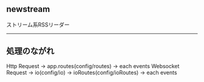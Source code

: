 newstream
---

ストリーム系RSSリーダー

---


## 処理のながれ

Http Request      -> app.routes(config/routes) -> each events
Websocket Request -> io(config/io) -> ioRoutes(config/ioRoutes) -> each events